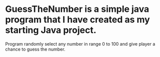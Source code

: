 # GuessTheNumber is a simple java program that I have created as my starting Java project.
Program randomly select any number in range 0 to 100 and give player a chance to guess the number.
